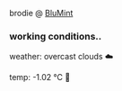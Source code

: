 brodie @ [BluMint](https://www.linkedin.com/company/blumint-io/)

<!--weather_start-->
### working conditions..

weather: overcast clouds ☁️

temp: -1.02 °C 🧥

<!--weather_end-->
